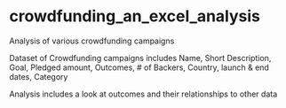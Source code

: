 # crowdfunding_an_excel_analysis
Analysis of various crowdfunding campaigns

Dataset of Crowdfunding campaigns includes Name, Short Description, Goal, Pledged amount, Outcomes, # of Backers, Country, launch & end dates, Category

Analysis includes a look at outcomes and their relationships to other data
